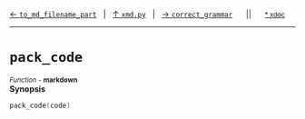 [&#8592; `to_md_filename_part`](xmd.py--to_md_filename_part.md)&nbsp;&nbsp;&nbsp;|&nbsp;&nbsp;&nbsp;[&#8593; `xmd.py`](xmd.py.md)&nbsp;&nbsp;&nbsp;|&nbsp;&nbsp;&nbsp;[&#8594; `correct_grammar`](xmd.py--correct_grammar.md)&nbsp;&nbsp;&nbsp;&nbsp;&nbsp;&nbsp;||&nbsp;&nbsp;&nbsp;&nbsp;&nbsp;&nbsp;<small>[\* xdoc](../xdoc/xmd.py.xmd#L197)</small>
***

# `pack_code`
<small>*Function* - **markdown**</small>  
**Synopsis**

```cpp
pack_code(code)
```

